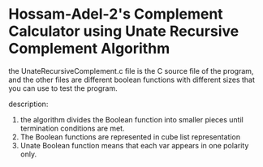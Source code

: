 # Hossam-Adel-2's Complement Calculator using Unate Recursive Complement Algorithm
the UnateRecursiveComplement.c file is the C source file of the program, and 
the other files are different boolean functions with different sizes that you can use to test the program.


description:
1)	the algorithm divides the Boolean function into smaller pieces until termination conditions are met.
2)	The Boolean functions are represented in cube list representation
3)	Unate Boolean function means that each var appears in one polarity only.
